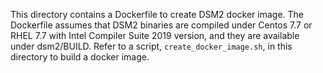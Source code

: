 This directory contains a Dockerfile to create DSM2 docker image. The Dockerfile assumes that DSM2 binaries are compiled under Centos 7.7 or RHEL 7.7 with Intel Compiler Suite 2019 version, and they are available under dsm2/BUILD.
Refer to a script, `create_docker_image.sh`, in this directory to build a docker image.
